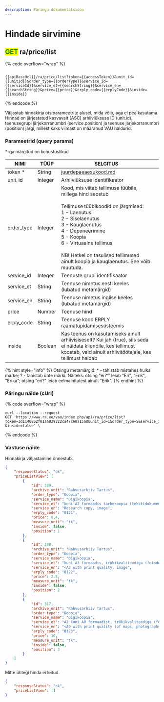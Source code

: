 ```yaml
---
description: Päringu dokumentatsioon
---
```


# Hindade sirvimine

## <mark style="color:green;">GET</mark> ra/price/list

{% code overflow="wrap" %}
```

{{apiBaseUrl}}/ra/price/list?token={{accessToken}}&unit_id={{unitId}}&order_type={{orderType}}&service_id={{serviceId}}&service_et={{searchString}}&service_en={{searchString}}&price={{price}}&erply_code={{erplyCode}}&inside={{inside}}
```
{% endcode %}

Väljastab hinnakirja otsiparameetrite alusel, mida võib, aga ei pea kasutama. Hinnad on järjestatud kasvavalt (ASC) arhiiviüksuse ID (unit.id), teenusegrupi järjekorranumbri (service.position) ja teenuse järjekorranumbri (position) järgi, millest kaks viimast on määranud VAU haldurid.

### Parameetrid (query params)

\*-ga märgitud on kohustuslikud

<table><thead><tr><th>NIMI</th><th>TÜÜP</th><th>SELGITUS</th><th data-hidden></th></tr></thead><tbody><tr><td>token *</td><td>String</td><td><a data-mention href="../../juurdepaeaesukood.md">juurdepaeaesukood.md</a></td><td></td></tr><tr><td>unit_id</td><td>Integer</td><td>Arhiiviüksuse identifikaator</td><td></td></tr><tr><td>order_type</td><td>Integer </td><td>Kood, mis viitab tellimuse tüübile, millega hind seostub<br><br>Tellimuse tüübikoodid on järgmised: <br>1 - Laenutus <br>2 - Siselaenutus <br>3 - Kauglaenutus <br>4 - Deponeerimine <br>5 - Koopia <br>6 - Virtuaalne tellimus<br><br>NB! Hetkel on tasulised tellimused ainult koopia ja kauglaenutus. See võib muutuda.</td><td></td></tr><tr><td>service_id</td><td>Integer</td><td>Teenuste grupi identifikaator</td><td></td></tr><tr><td>service_et</td><td>String </td><td>Teenuse nimetus eesti keeles <br>(lubatud metamärgid)</td><td></td></tr><tr><td>service_en</td><td>String</td><td>Teenuse nimetus inglise keeles <br>(lubatud metamärgid)</td><td></td></tr><tr><td>price</td><td>Number</td><td>Teenuse hind</td><td></td></tr><tr><td>erply_code</td><td>String</td><td>Teenuse kood ERPLY raamatupidamisesüsteemis</td><td></td></tr><tr><td>inside</td><td>Boolean</td><td>Kas teenus on kasutamiseks ainult arhiivisiseselt? Kui jah (true), siis seda ei näidata kliendile, kes tellimust koostab, vaid ainult arhiivitöötajale, kes tellimust haldab </td><td></td></tr></tbody></table>

{% hint style="info" %}
Otsingu metamärgid: \* - tähistab mistahes hulka märke; ? - tähistab ühte märki. Näiteks: otsing "eri\*" leiab "Eri", "Erik", "Erika"; otsing "eri?" leiab eelmainitutest ainult "Erik".
{% endhint %}

### Päringu näide (cUrl)

{% code overflow="wrap" %}
```shell
curl --location --request 
GET 'https://www.ra.ee/vau/index.php/api/ra/price/list?token=3d1140862f01aa039322ca47c60a15a8&unit_id=1&order_type=5&service_id=3
&inside=false' \
```
{% endcode %}

### Vastuse näide

Hinnakirja väljastamine õnnestub.

```json
{
    "responseStatus": "ok",
    "priceListView": [
        {
            "id": 389,
            "archive_unit": "Rahvusarhiiv Tartus",
            "order_type": "Koopia",
            "service_name": "Digikoopia",
            "service_et": "kuni A2 formaadis tarbekoopia (tekstidokumentidest jms), kaader",
            "service_en": "Research copy, image",
            "erply_code": "0121",
            "price": 0.4,
            "measure_unit": "tk",
            "inside": false,
            "position": 1
        },
        {
            "id": 380,
            "archive_unit": "Rahvusarhiiv Tartus",
            "order_type": "Koopia",
            "service_name": "Digikoopia",
            "service_et": "kuni A3 formaadis, trükikvaliteediga (fotodest, kaartidest jms), kaader/foto",
            "service_en": "<A3 with print quality, image",
            "erply_code": "0122",
            "price": 2.5,
            "measure_unit": "tk",
            "inside": false,
            "position": 2
        },
        {
            "id": 317,
            "archive_unit": "Rahvusarhiiv Tartus",
            "order_type": "Koopia",
            "service_name": "Digikoopia",
            "service_et": "A2 kuni A0 formaadist, trükikvaliteediga (fotodest, kaartidest jms), kaader",
            "service_en": "<A0 with print quality (of maps, photographs etc.), image",
            "erply_code": "0123",
            "price": 10,
            "measure_unit": "tk",
            "inside": false,
            "position": 3
        }
    ]
}
```

Mitte ühtegi hinda ei leitud.

```json
{
    "responseStatus": "ok",
    "priceListView": []
}
```
